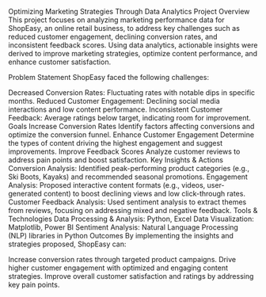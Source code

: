 Optimizing Marketing Strategies Through Data Analytics
Project Overview
This project focuses on analyzing marketing performance data for ShopEasy, an online retail business, to address key challenges such as reduced customer engagement, declining conversion rates, and inconsistent feedback scores. Using data analytics, actionable insights were derived to improve marketing strategies, optimize content performance, and enhance customer satisfaction.

Problem Statement
ShopEasy faced the following challenges:

Decreased Conversion Rates: Fluctuating rates with notable dips in specific months.
Reduced Customer Engagement: Declining social media interactions and low content performance.
Inconsistent Customer Feedback: Average ratings below target, indicating room for improvement.
Goals
Increase Conversion Rates
Identify factors affecting conversions and optimize the conversion funnel.
Enhance Customer Engagement
Determine the types of content driving the highest engagement and suggest improvements.
Improve Feedback Scores
Analyze customer reviews to address pain points and boost satisfaction.
Key Insights & Actions
Conversion Analysis: Identified peak-performing product categories (e.g., Ski Boots, Kayaks) and recommended seasonal promotions.
Engagement Analysis: Proposed interactive content formats (e.g., videos, user-generated content) to boost declining views and low click-through rates.
Customer Feedback Analysis: Used sentiment analysis to extract themes from reviews, focusing on addressing mixed and negative feedback.
Tools & Technologies
Data Processing & Analysis: Python, Excel
Data Visualization: Matplotlib, Power BI
Sentiment Analysis: Natural Language Processing (NLP) libraries in Python
Outcomes
By implementing the insights and strategies proposed, ShopEasy can:

Increase conversion rates through targeted product campaigns.
Drive higher customer engagement with optimized and engaging content strategies.
Improve overall customer satisfaction and ratings by addressing key pain points.
